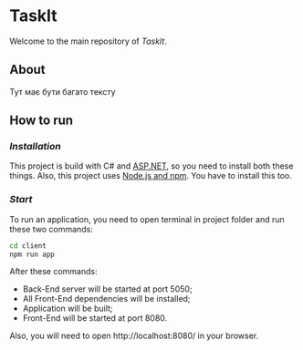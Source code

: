 # TaskIt
Welcome to the main repository of _TaskIt_.

## About
Тут має бути багато тексту 

## How to run
### _Installation_
This project is build with C# and [ASP.NET](https://dotnet.microsoft.com/download), so you need to install both these things.
Also, this project uses [Node.js and npm](https://nodejs.org/en/). You have to install this too.

### _Start_
To run an application, you need to open terminal in project folder and run these two commands:
```sh
cd client
npm run app
```
After these commands:
- Back-End server will be started at port 5050;
- All Front-End dependencies will be installed;
- Application will be built;
- Front-End will be started at port 8080.

Also, you will need to open http://localhost:8080/ in your browser.

